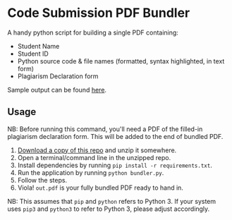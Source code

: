 # Code Submission PDF Bundler

A handy python script for building a single PDF containing:

* Student Name
* Student ID
* Python source code & file names (formatted, syntax highlighted, in text form)
* Plagiarism Declaration form

Sample output can be found [here](sample/sample_output.pdf).

## Usage

NB: Before running this command, you'll need a PDF of the filled-in plagiarism declaration form. This will be added to the end of bundled PDF.

1. [Download a copy of this repo](https://github.com/tfinlay/code_submission_pdf_bundler/archive/refs/heads/main.zip) and unzip it somewhere.
2. Open a terminal/command line in the unzipped repo.
3. Install dependencies by running `pip install -r requirements.txt`.
4. Run the application by running `python bundler.py`.
5. Follow the steps.
6. Viola! `out.pdf` is your fully bundled PDF ready to hand in.

NB: This assumes that `pip` and `python` refers to Python 3. If your system uses `pip3` and `python3` to refer to Python 3, please adjust accordingly.
